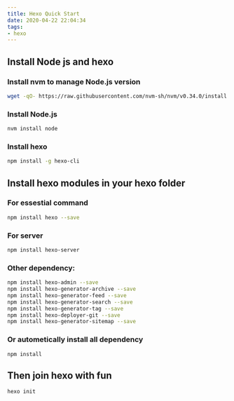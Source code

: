 ```yaml
---
title: Hexo Quick Start
date: 2020-04-22 22:04:34
tags:
- hexo
---
```


## Install Node js and hexo
### Install nvm to manage Node.js version
``` bash
wget -qO- https://raw.githubusercontent.com/nvm-sh/nvm/v0.34.0/install.sh | bash
```
### Install Node.js
``` bash
nvm install node
```
### Install hexo
``` bash
npm install -g hexo-cli
```
## Install hexo modules in your hexo folder
### For essestial command
``` bash
npm install hexo --save
```
### For server
``` bash
npm install hexo-server
```
### Other dependency:
``` bash
npm install hexo-admin --save
npm install hexo-generator-archive --save
npm install hexo-generator-feed --save
npm install hexo-generator-search --save
npm install hexo-generator-tag --save
npm install hexo-deployer-git --save
npm install hexo-generator-sitemap --save
```
### Or autometically install all dependency
```
npm install
```

## Then join hexo with fun
``` bash
hexo init
```


